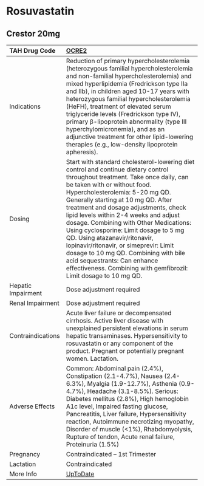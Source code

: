 # Rosuvastatin

## Crestor 20mg

| TAH Drug Code      | [OCRE2](https://www.tahsda.org.tw/drugs/hissearch.php?drug_code=OCRE2)                                                                                                                                                                                                                                                                                                                                                                                                                                                                                                                                                         |
|:-------------------|:-------------------------------------------------------------------------------------------------------------------------------------------------------------------------------------------------------------------------------------------------------------------------------------------------------------------------------------------------------------------------------------------------------------------------------------------------------------------------------------------------------------------------------------------------------------------------------------------------------------------------------|
| Indications        | Reduction of primary hypercholesterolemia (heterozygous familial hypercholesterolemia and non-familial hypercholesterolemia) and mixed hyperlipidemia (Fredrickson type IIa and IIb), in children aged 10-17 years with heterozygous familial hypercholesterolemia (HeFH), treatment of elevated serum triglyceride levels (Fredrickson type IV), primary β-lipoprotein abnormality (type III hyperchylomicronemia), and as an adjunctive treatment for other lipid-lowering therapies (e.g., low-density lipoprotein apheresis).                                                                                              |
| Dosing             | Start with standard cholesterol-lowering diet control and continue dietary control throughout treatment. Take once daily, can be taken with or without food. Hypercholesterolemia: 5-20 mg QD. Generally starting at 10 mg QD. After treatment and dosage adjustments, check lipid levels within 2-4 weeks and adjust dosage. Combining with Other Medications: Using cyclosporine: Limit dosage to 5 mg QD. Using atazanavir/ritonavir, lopinavir/ritonavir, or simeprevir: Limit dosage to 10 mg QD. Combining with bile acid sequestrants: Can enhance effectiveness. Combining with gemfibrozil: Limit dosage to 10 mg QD. |
| Hepatic Impairment | Dose adjustment required                                                                                                                                                                                                                                                                                                                                                                                                                                                                                                                                                                                                       |
| Renal Impairment   | Dose adjustment required                                                                                                                                                                                                                                                                                                                                                                                                                                                                                                                                                                                                       |
| Contraindications  | Acute liver failure or decompensated cirrhosis. Active liver disease with unexplained persistent elevations in serum hepatic transaminases. Hypersensitivity to rosuvastatin or any component of the product. Pregnant or potentially pregnant women. Lactation.                                                                                                                                                                                                                                                                                                                                                               |
| Adverse Effects    | Common: Abdominal pain (2.4%), Constipation (2.1-4.7%), Nausea (2.4-6.3%), Myalgia (1.9-12.7%), Asthenia (0.9-4.7%), Headache (3.1-8.5%). Serious: Diabetes mellitus (2.8%), High hemoglobin A1c level, Impaired fasting glucose, Pancreatitis, Liver failure, Hypersensitivity reaction, Autoimmune necrotizing myopathy, Disorder of muscle (<1%), Rhabdomyolysis, Rupture of tendon, Acute renal failure, Proteinuria (1.5%)                                                                                                                                                                                                |
| Pregnancy          | Contraindicated – 1st Trimester                                                                                                                                                                                                                                                                                                                                                                                                                                                                                                                                                                                                |
| Lactation          | Contraindicated                                                                                                                                                                                                                                                                                                                                                                                                                                                                                                                                                                                                                |
| More Info          | [UpToDate](https://www.uptodate.com/contents/rosuvastatin-drug-information)                                                                                                                                                                                                                                                                                                                                                                                                                                                                                                                                                    |

